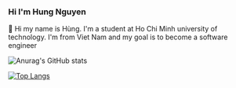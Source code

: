 ### Hi I'm Hung Nguyen
👋 Hi my name is Hùng. I'm a student at Ho Chi Minh university of technology. I'm from Viet Nam and my goal is to become a software engineer
<!--
**hungnguyenquocc/hungnguyenquocc** is a ✨ _special_ ✨ repository because its `README.md` (this file) appears on your GitHub profile.

Here are some ideas to get you started:

- 🔭 I’m currently working on ...
- 🌱 I’m currently learning ...
- 👯 I’m looking to collaborate on ...
- 🤔 I’m looking for help with ...
- 💬 Ask me about ...
- 📫 How to reach me: ...
- 😄 Pronouns: ...
- ⚡ Fun fact: ...
-->
![Anurag's GitHub stats](https://github-readme-stats.vercel.app/api?username=hungnguyenquocc&theme=dark&show_icons=true)

[![Top Langs](https://github-readme-stats.vercel.app/api/top-langs/?username=hungnguyenquocc&layout=compact)](https://github.com/hungnguyenquocc/hungnguyenquocc)

